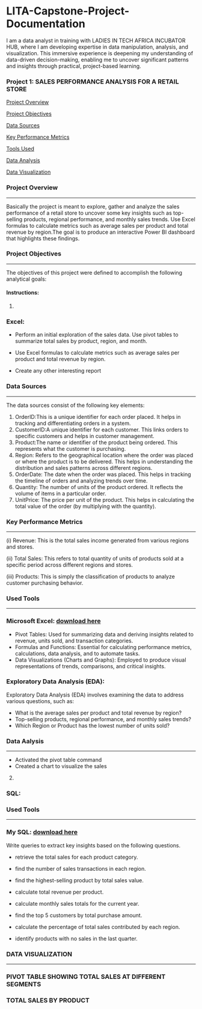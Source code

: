 # LITA-Capstone-Project-Documentation

I am a data analyst in training with LADIES IN TECH AFRICA INCUBATOR HUB, where I am developing expertise in data manipulation, analysis, and visualization. This immersive experience is deepening my understanding of data-driven decision-making, enabling me to uncover significant patterns and insights through practical, project-based learning.

### Project 1:  SALES PERFORMANCE ANALYSIS FOR A RETAIL STORE

[Project Overview](#project-overview)

[Project Objectives](#project-objectives)

[Data Sources](#data-sources)

[Key Performance Metrics](#key-performance-metrics)

[Tools Used](#tools-used)

[Data Analysis](#data-analysis)

[Data Visualization](#data-visualization)

### Project Overview 
------
Basically the project is meant to explore, gather and analyze the sales performance of a retail store to uncover some key insights such as top-selling products, regional performance, and monthly sales trends. Use Excel formulas to calculate metrics such as average sales per product and total revenue by region.The goal is to produce an interactive Power BI dashboard that highlights these findings.


### Project Objectives
------

The objectives of this project were defined to accomplish the following analytical goals:

#### Instructions:
1.

### Excel:

- Perform an initial exploration of the sales data. Use pivot tables to summarize total sales by product, region, and month.

- Use Excel formulas to calculate metrics such as average sales per product and total revenue by region.

- Create any other interesting report

### Data Sources
------

The data sources consist of the following key elements:
1.	OrderID:This is a unique identifier for each order placed. It helps in tracking and differentiating orders in a system.
2.	CustomerID:A unique identifier for each customer. This links orders to specific customers and helps in customer management.
3.	Product:The name or identifier of the product being ordered. This represents what the customer is purchasing.
4.	Region: Refers to the geographical location where the order was placed or where the product is to be delivered. This helps in understanding the distribution and sales patterns across different regions.
5.	OrderDate: The date when the order was placed. This helps in tracking the timeline of orders and analyzing trends over time.
6.	Quantity: The number of units of the product ordered. It reflects the volume of items in a particular order.
7.	UnitPrice: The price per unit of the product. This helps in calculating the total value of the order (by multiplying with the quantity).

### Key Performance Metrics
------

(i) Revenue: This is the total sales income generated from various regions and stores.

(ii) Total Sales: This refers to total quantity of units of products sold at a specific period across different regions and stores.

(iii) Products: This is simply the classification of products to analyze customer purchasing behavior.

### Used Tools
---------


### Microsoft Excel: [download here](https://www.microsoft.com/en-ng/)

- Pivot Tables: Used for summarizing data and deriving insights related to revenue, units sold, and transaction categories.
- Formulas and Functions: Essential for calculating performance metrics, calculations, data analysis, and to automate tasks.
- Data Visualizations (Charts and Graphs): Employed to produce visual representations of trends, comparisons, and critical insights.

### Exploratory Data Analysis (EDA):
Exploratory Data Analysis (EDA) involves examining the data to address various questions, such as:
- What is the average sales per product and total revenue by region?
- Top-selling products, regional performance, and monthly sales trends?
- Which Region or Product has the lowest number of units sold?


### Data Aalysis
-------

- Activated the pivot table command
- Created a chart to visualize the sales

2.
### SQL:

### Used Tools
---------


### My SQL: [download here](https://www.my-sql-enterprise.com/en-ng/)

Write queries to extract key insights based on the following questions.

- retrieve the total sales for each product category.

- find the number of sales transactions in each region.

- find the highest-selling product by total sales value.

- calculate total revenue per product.

- calculate monthly sales totals for the current year.

- find the top 5 customers by total purchase amount.

- calculate the percentage of total sales contributed by each region.

- identify products with no sales in the last quarter.

### DATA VISUALIZATION
---------
### PIVOT TABLE SHOWING TOTAL SALES AT DIFFERENT SEGMENTS

### TOTAL SALES BY PRODUCT






















